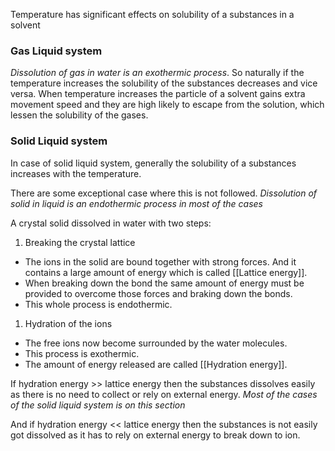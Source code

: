 
Temperature has significant effects on solubility of a substances in a solvent

### Gas Liquid system

*Dissolution of gas in water is an exothermic process*. So naturally if the temperature increases the solubility of the substances decreases and vice versa. 
When temperature increases the particle of a solvent gains extra movement speed and they are high likely to escape from the solution, which lessen the solubility of the gases.


### Solid Liquid system

In case of solid liquid system, generally the solubility of a substances increases with the temperature. 

There are some exceptional case where this is not followed. 
*Dissolution of solid in liquid is an endothermic process in most of the cases*

A crystal solid dissolved in water with two steps:
1.  Breaking the crystal lattice

- The ions in the solid are bound together with strong forces. And it contains a large amount of energy which is called [[Lattice energy]].
- When breaking down the bond the same amount of energy must be provided to overcome those forces and braking down the bonds.
- This whole process is endothermic.

1. Hydration of the ions

- The free ions now become surrounded by the water molecules.
- This process is exothermic.
- The amount of energy released are called [[Hydration energy]].

If hydration energy >> lattice energy then the substances dissolves easily as there is no need to collect or rely on external energy.  *Most of the cases of the solid liquid system is on this section*

And if hydration energy << lattice energy then the substances is not easily got dissolved as it has to rely on external energy to break down to ion.

